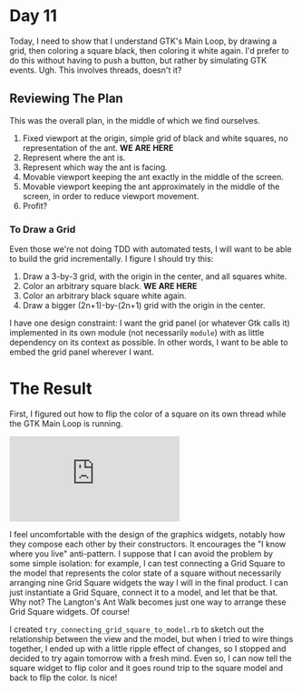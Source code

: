 # Day 11

Today, I need to show that I understand GTK's Main Loop, by drawing a grid, then coloring a square black, then coloring it white again. I'd prefer to do this without having to push a button, but rather by simulating GTK events. Ugh. This involves threads, doesn't it?

## Reviewing The Plan

This was the overall plan, in the middle of which we find ourselves.

1. Fixed viewport at the origin, simple grid of black and white squares, no representation of the ant. **WE ARE HERE**
1. Represent where the ant is.
1. Represent which way the ant is facing.
1. Movable viewport keeping the ant exactly in the middle of the screen.
1. Movable viewport keeping the ant approximately in the middle of the screen, in order to reduce viewport movement.
1. Profit?

### To Draw a Grid

Even those we're not doing TDD with automated tests, I will want to be able to build the grid incrementally. I figure I should try this:

1. Draw a 3-by-3 grid, with the origin in the center, and all squares white.
1. Color an arbitrary square black. **WE ARE HERE**
1. Color an arbitrary black square white again. 
1. Draw a bigger (2n+1)-by-(2n+1) grid with the origin in the center.

I have one design constraint: I want the grid panel (or whatever Gtk calls it) implemented in its own module (not necessarily `module`) with as little dependency on its context as possible. In other words, I want to be able to embed the grid panel wherever I want.

# The Result

First, I figured out how to flip the color of a square on its own thread while the GTK Main Loop is running.

<iframe src="https://www.youtube.com/embed/IyYna88Tnak" frameborder="0" allowfullscreen></iframe>

I feel uncomfortable with the design of the graphics widgets, notably how they compose each other by their constructors. It encourages the "I know where you live" anti-pattern. I suppose that I can avoid the problem by some simple isolation: for example, I can test connecting a Grid Square to the model that represents the color state of a square without necessarily arranging nine Grid Square widgets the way I will in the final product. I can just instantiate a Grid Square, connect it to a model, and let that be that. Why not? The Langton's Ant Walk becomes just one way to arrange these Grid Square widgets. Of course!

I created `try_connecting_grid_square_to_model.rb` to sketch out the relationship between the view and the model, but when I tried to wire things together, I ended up with a little ripple effect of changes, so I stopped and decided to try again tomorrow with a fresh mind. Even so, I can now tell the square widget to flip color and it goes round trip to the square model and back to flip the color. Is nice!


